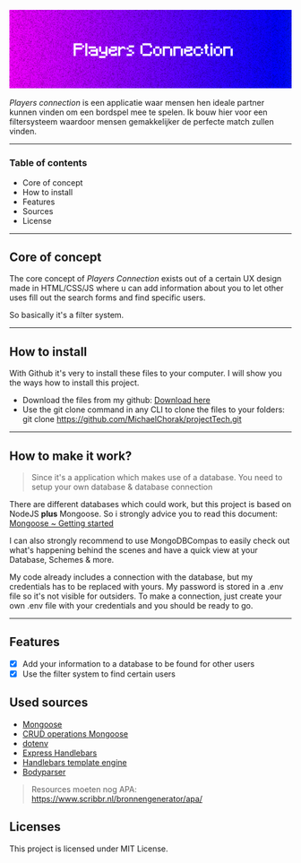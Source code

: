  ![Players connect banner](https://github.com/MichaelChorak/projectTech/blob/main/public/images/banner.png)

_Players connection_ is een applicatie waar mensen hen ideale partner kunnen vinden om een bordspel mee te spelen.
Ik bouw hier voor een filtersysteem waardoor mensen gemakkelijker de perfecte match zullen vinden.

---

### Table of contents

* Core of concept
* How to install
* Features
* Sources
* License

---

## Core of concept
The core concept of *Players Connection* exists out of a certain UX design made in HTML/CSS/JS where u can add information about you to let other uses fill out the search forms and find specific users. 

So basically it's a filter system.

---

## How to install

With Github it's very to install these files to your computer. I will show you the ways how to install this project.

* Download the files from my github:  [Download here](https://github.com/MichaelChorak/projectTech)
* Use the git clone command in any CLI to clone the files to your folders: git clone https://github.com/MichaelChorak/projectTech.git

---

## How to make it work?
> Since it's a application which makes use of a database. You need to setup your own database & database connection

There are different databases which could work, but this project is based on NodeJS __plus__ Mongoose.
So i strongly advice you to read this document:  [Mongoose ~ Getting started](https://mongoosejs.com/docs/)

I can also strongly recommend to use MongoDBCompas to easily check out what's happening behind the scenes and have a quick view at your Database, Schemes & more.

My code already includes a connection with the database, but my credentials has to be replaced with yours. My password is stored in a .env file so it's not visible for outsiders. To make a connection, just create your own .env file with your credentials and you should be ready to go.

---

## Features

- [x] Add your information to a database to be found for other users
- [x] Use the filter system to find certain users

## Used sources

* [Mongoose](https://mongoosejs.com/docs/)
* [CRUD operations Mongoose](https://docs.mongodb.com/manual/crud/)
* [dotenv](https://www.npmjs.com/package/dotenv)
* [Express Handlebars](https://www.npmjs.com/package/express-handlebars)
* [Handlebars template engine](https://handlebarsjs.com/)
* [Bodyparser](https://www.npmjs.com/package/body-parser)

> Resources moeten nog APA: https://www.scribbr.nl/bronnengenerator/apa/

## Licenses

This project is licensed under MIT License.
